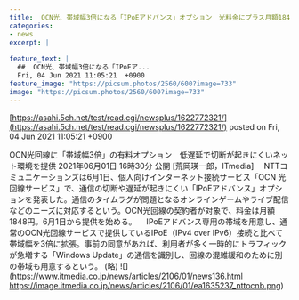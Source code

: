 ```yaml
---
title:  OCN光、帯域幅3倍になる「IPoEアドバンス」オプション　光料金にプラス月額1848円  
categories:
- news
excerpt: |
  
feature_text: |
  ##  OCN光、帯域幅3倍になる「IPoEア...
  Fri, 04 Jun 2021 11:05:21  +0900
feature_image: "https://picsum.photos/2560/600?image=733"
image: "https://picsum.photos/2560/600?image=733"
---
```


[https://asahi.5ch.net/test/read.cgi/newsplus/1622772321/](https://asahi.5ch.net/test/read.cgi/newsplus/1622772321/)
posted on Fri, 04 Jun 2021 11:05:21  +0900

<!--more-->

OCN光回線に「帯域幅3倍」の有料オプション　低遅延で切断が起きにくいネット環境を提供 2021年06月01日 16時30分 公開 [荒岡瑛一郎，ITmedia] 　NTTコミュニケーションズは6月1日、個人向けインターネット接続サービス「OCN 光回線サービス」で、通信の切断や遅延が起きにくい「IPoEアドバンス」オプションを発表した。通信のタイムラグが問題となるオンラインゲームやライブ配信などのニーズに対応するという。OCN光回線の契約者が対象で、料金は月額1848円。6月1日から提供を始める。 　IPoEアドバンス専用の帯域を用意し、通常のOCN光回線サービスで提供しているIPoE（IPv4 over IPv6）接続と比べて帯域幅を3倍に拡張。事前の同意があれば、利用者が多く一時的にトラフィックが急増する「Windows Update」の通信を識別し、回線の混雑緩和のために別の帯域も用意するという。 (略) ![](https://www.itmedia.co.jp/news/articles/2106/01/news136.html https://image.itmedia.co.jp/news/articles/2106/01/ea1635237_nttocnb.png)
